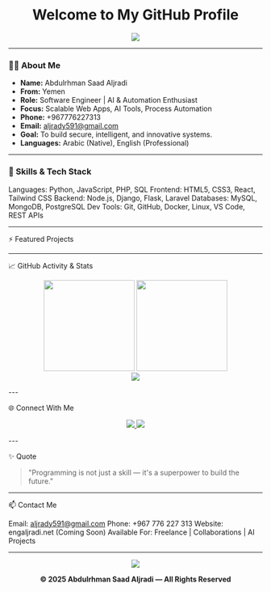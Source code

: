 <h1 align="center">Welcome to My GitHub Profile</h1>

<p align="center">
  <img src="https://readme-typing-svg.herokuapp.com?font=Fira+Code&size=25&pause=1000&color=00F7FF&center=true&vCenter=true&width=600&lines=Hi+%F0%9F%91%8B%2C+I'm+Abdulrhman+Saad+Aljradi;Software+Engineer+%7C+Full-Stack+Developer;AI+%7C+Automation+%7C+Cloud+Computing;Welcome+to+my+profile!" />
</p>

---

### 👨‍💻 About Me

- **Name:** Abdulrhman Saad Aljradi  
- **From:** Yemen  
- **Role:** Software Engineer | AI & Automation Enthusiast  
- **Focus:** Scalable Web Apps, AI Tools, Process Automation  
- **Phone:** +967776227313  
- **Email:** aljrady591@gmail.com  
- **Goal:** To build secure, intelligent, and innovative systems.  
- **Languages:** Arabic (Native), English (Professional)

---

### 🧠 Skills & Tech Stack

Languages:   Python, JavaScript, PHP, SQL
Frontend:    HTML5, CSS3, React, Tailwind CSS
Backend:     Node.js, Django, Flask, Laravel
Databases:   MySQL, MongoDB, PostgreSQL
Dev Tools:   Git, GitHub, Docker, Linux, VS Code, REST APIs


---

⚡ Featured Projects


---

📈 GitHub Activity & Stats

<p align="center">
  <img src="https://github-readme-stats.vercel.app/api?username=aljrady646&show_icons=true&theme=radical" height="180" />
  <img src="https://github-readme-streak-stats.herokuapp.com/?user=aljrady646&theme=radical" height="180" />
  <br>
  <img src="https://github-profile-summary-cards.vercel.app/api/cards/profile-details?username=aljrady646&theme=tokyonight" />
</p>
---

🌐 Connect With Me

<p align="center">
  <a href="https://www.facebook.com/abdulrhman.al.jradi?mibextid=ZbWKwL" target="_blank">
    <img src="https://img.shields.io/badge/Facebook-1877F2?style=for-the-badge&logo=facebook&logoColor=white" />
  </a>
  <a href="https://www.instagram.com/ab_rh_107?igsh=MXVmYWZ6cjFkdnd4cQ==" target="_blank">
    <img src="https://img.shields.io/badge/Instagram-E4405F?style=for-the-badge&logo=instagram&logoColor=white" />
  </a>
</p>
---

✨ Quote

> "Programming is not just a skill — it's a superpower to build the future."




---

📫 Contact Me

Email: aljrady591@gmail.com
Phone: +967 776 227 313
Website: engaljradi.net (Coming Soon)
Available For: Freelance | Collaborations | AI Projects


---

<p align="center">
  <img src="https://capsule-render.vercel.app/api?type=waving&color=0f2027&height=120&section=footer" />
</p><p align="center"><b>© 2025 Abdulrhman Saad Aljradi — All Rights Reserved</b></p>
